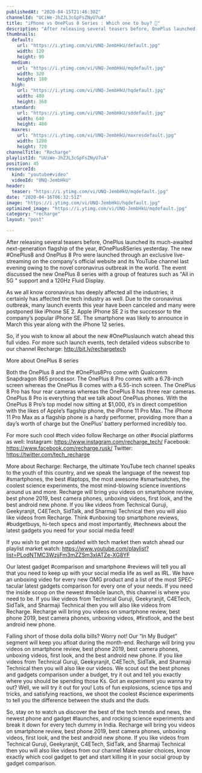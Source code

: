 ```yaml
---
publishedAt: "2020-04-15T21:46:30Z"
channelId: "UCiWe-JhZJL3cGpFsZNyU7uA"
title: "iPhone vs OnePlus 8 Series : Which one to buy? 🤔"
description: "After releasing several teasers before, OnePlus launched its much-awaited next-generation flagship of the year, #OnePlus8Series yesterday. The new #OnePlus8 and OnePlus 8 Pro were launched through an exclusive live-streaming on the company's official website and its YouTube channel last evening owing to the novel coronavirus outbreak in the world. The event discussed the new OnePlus 8 series with a group of features such as \"All in 5G \" support and a 120Hz Fluid Display.\n\nAs we all know coronavirus has deeply affected all the industries, it certainly has affected the tech industry as well. Due to the coronavirus outbreak, many launch events this year have been canceled and many were postponed like iPhone SE 2. Apple iPhone SE 2 is the successor to the company’s popular iPhone SE. The smartphone was likely to announce in March this year along with the iPhone 12 series.\n\nSo, if you wish to know all about the new #OnePluslaunch watch ahead this full video. For more such launch events, tech detailed videos subscribe to our channel Recharge: http://bit.ly/rechargetech\n\nMore about OnePlus 8 series\n\nBoth the OnePlus 8 and the #OnePlus8Pro come with Qualcomm Snapdragon 865 processor. The OnePlus 8 Pro comes with a 6.78-inch screen whereas the OnePlus 8 comes with a 6.55-inch screen. The OnePlus 8 Pro has four rear cameras whereas the OnePlus 8 has three rear cameras.\nOnePlus 8 Pro is everything that we talk about OnePlus phones. With the OnePlus 8 Pro’s top model now sitting at $1,000, it’s in direct competition with the likes of Apple’s flagship phone, the iPhone 11 Pro Max. The iPhone 11 Pro Max as a flagship phone is a hardy performer, providing more than a day’s worth of charge but the OnePlus’ battery performed incredibly too. \n\nFor more such cool #tech video follow Recharge on other #social platforms as well: Instagram: https://www.instagram.com/recharge_tech/ Facebook: https://www.facebook.com/recharge.rusk/ Twitter: https://twitter.com/tech_recharge\n\nMore about Recharge: Recharge, the ultimate YouTube tech channel speaks to the youth of this country, and we speak the language of the newest top #smartphones, the best #laptops, the most awesome #smartwatches, the coolest science experiments, the most mind-blowing science inventions around us and more. Recharge will bring you videos on smartphone review, best phone 2019, best camera phones, unboxing videos, first look, and the best android new phone. If you like videos from Technical Guruji, Geekyranjit, C4ETech, SidTalk, and Sharmaji Technical then you will also like videos from Recharge. Think #unboxing top smartphone reviews, #budgetbuys, hi-tech specs and most importantly, #technews about the latest gadgets you need for your social media feed!\n\nIf you wish to get more updated with tech market then watch ahead our playlist market watch: https://www.youtube.com/playlist?list=PLodNTMC3WzjjFm3mZZSm3xIATZe-XG8YF\n\nOur latest gadget #comparison and smartphone #reviews will tell you all that you need to keep up with your social media life as well as IRL. We have an unboxing video for every new OMG product and a list of the most SPEC-tacular latest gadgets comparison for every one of your needs. If you need the inside scoop on the newest #mobile launch, this channel is where you need to be. If you like videos from Technical Guruji, Geekyranjit, C4ETech, SidTalk, and Sharmaji Technical then you will also like videos from Recharge. Recharge will bring you videos on smartphone review, best phone 2019, best camera phones, unboxing videos, #firstlook, and the best android new phone.\n\nFalling short of those dolla dolla bills? Worry not! Our “In My Budget” segment will keep you afloat during the month-end. Recharge will bring you videos on smartphone review, best phone 2019, best camera phones, unboxing videos, first look, and the best android new phone. If you like videos from Technical Guruji, Geekyranjit, C4ETech, SidTalk, and Sharmaji Technical then you will also like our videos. We scout out the best phones and gadgets comparison under a budget, try it out and tell you exactly where you should be spending those Ks. Got an experiment you wanna try out? Well, we will try it out for you! Lots of fun explosions, science tips and tricks, and satisfying reactions, we shoot the coolest #science experiments to tell you the difference between the studs and the duds.\n\nSo, stay on to watch us discover the best of the tech trends and news, the newest phone and gadget #launches, and rocking science experiments and break it down for every tech dummy in India. Recharge will bring you videos on smartphone review, best phone 2019, best camera phones, unboxing videos, first look, and the best android new phone. If you like videos from Technical Guruji, Geekyranjit, C4ETech, SidTalk, and Sharmaji Technical then you will also like videos from our channel Make easier choices, know exactly which cool gadget to get and start killing it in your social group by gadget comparison."
thumbnails:
  default:
    url: "https://i.ytimg.com/vi/UNQ-JembHkU/default.jpg"
    width: 120
    height: 90
  medium:
    url: "https://i.ytimg.com/vi/UNQ-JembHkU/mqdefault.jpg"
    width: 320
    height: 180
  high:
    url: "https://i.ytimg.com/vi/UNQ-JembHkU/hqdefault.jpg"
    width: 480
    height: 360
  standard:
    url: "https://i.ytimg.com/vi/UNQ-JembHkU/sddefault.jpg"
    width: 640
    height: 480
  maxres:
    url: "https://i.ytimg.com/vi/UNQ-JembHkU/maxresdefault.jpg"
    width: 1280
    height: 720
channelTitle: "Recharge"
playlistId: "UUiWe-JhZJL3cGpFsZNyU7uA"
position: 45
resourceId:
  kind: "youtube#video"
  videoId: "UNQ-JembHkU"
header:
  teaser: "https://i.ytimg.com/vi/UNQ-JembHkU/mqdefault.jpg"
date: "2020-04-16T06:32:51Z"
image: "https://i.ytimg.com/vi/UNQ-JembHkU/hqdefault.jpg"
optimized_image: "https://i.ytimg.com/vi/UNQ-JembHkU/mqdefault.jpg"
category: "recharge"
layout: "post"

---
```

After releasing several teasers before, OnePlus launched its much-awaited next-generation flagship of the year, #OnePlus8Series yesterday. The new #OnePlus8 and OnePlus 8 Pro were launched through an exclusive live-streaming on the company's official website and its YouTube channel last evening owing to the novel coronavirus outbreak in the world. The event discussed the new OnePlus 8 series with a group of features such as "All in 5G " support and a 120Hz Fluid Display.

As we all know coronavirus has deeply affected all the industries, it certainly has affected the tech industry as well. Due to the coronavirus outbreak, many launch events this year have been canceled and many were postponed like iPhone SE 2. Apple iPhone SE 2 is the successor to the company’s popular iPhone SE. The smartphone was likely to announce in March this year along with the iPhone 12 series.

So, if you wish to know all about the new #OnePluslaunch watch ahead this full video. For more such launch events, tech detailed videos subscribe to our channel Recharge: http://bit.ly/rechargetech

More about OnePlus 8 series

Both the OnePlus 8 and the #OnePlus8Pro come with Qualcomm Snapdragon 865 processor. The OnePlus 8 Pro comes with a 6.78-inch screen whereas the OnePlus 8 comes with a 6.55-inch screen. The OnePlus 8 Pro has four rear cameras whereas the OnePlus 8 has three rear cameras.
OnePlus 8 Pro is everything that we talk about OnePlus phones. With the OnePlus 8 Pro’s top model now sitting at $1,000, it’s in direct competition with the likes of Apple’s flagship phone, the iPhone 11 Pro Max. The iPhone 11 Pro Max as a flagship phone is a hardy performer, providing more than a day’s worth of charge but the OnePlus’ battery performed incredibly too. 

For more such cool #tech video follow Recharge on other #social platforms as well: Instagram: https://www.instagram.com/recharge_tech/ Facebook: https://www.facebook.com/recharge.rusk/ Twitter: https://twitter.com/tech_recharge

More about Recharge: Recharge, the ultimate YouTube tech channel speaks to the youth of this country, and we speak the language of the newest top #smartphones, the best #laptops, the most awesome #smartwatches, the coolest science experiments, the most mind-blowing science inventions around us and more. Recharge will bring you videos on smartphone review, best phone 2019, best camera phones, unboxing videos, first look, and the best android new phone. If you like videos from Technical Guruji, Geekyranjit, C4ETech, SidTalk, and Sharmaji Technical then you will also like videos from Recharge. Think #unboxing top smartphone reviews, #budgetbuys, hi-tech specs and most importantly, #technews about the latest gadgets you need for your social media feed!

If you wish to get more updated with tech market then watch ahead our playlist market watch: https://www.youtube.com/playlist?list=PLodNTMC3WzjjFm3mZZSm3xIATZe-XG8YF

Our latest gadget #comparison and smartphone #reviews will tell you all that you need to keep up with your social media life as well as IRL. We have an unboxing video for every new OMG product and a list of the most SPEC-tacular latest gadgets comparison for every one of your needs. If you need the inside scoop on the newest #mobile launch, this channel is where you need to be. If you like videos from Technical Guruji, Geekyranjit, C4ETech, SidTalk, and Sharmaji Technical then you will also like videos from Recharge. Recharge will bring you videos on smartphone review, best phone 2019, best camera phones, unboxing videos, #firstlook, and the best android new phone.

Falling short of those dolla dolla bills? Worry not! Our “In My Budget” segment will keep you afloat during the month-end. Recharge will bring you videos on smartphone review, best phone 2019, best camera phones, unboxing videos, first look, and the best android new phone. If you like videos from Technical Guruji, Geekyranjit, C4ETech, SidTalk, and Sharmaji Technical then you will also like our videos. We scout out the best phones and gadgets comparison under a budget, try it out and tell you exactly where you should be spending those Ks. Got an experiment you wanna try out? Well, we will try it out for you! Lots of fun explosions, science tips and tricks, and satisfying reactions, we shoot the coolest #science experiments to tell you the difference between the studs and the duds.

So, stay on to watch us discover the best of the tech trends and news, the newest phone and gadget #launches, and rocking science experiments and break it down for every tech dummy in India. Recharge will bring you videos on smartphone review, best phone 2019, best camera phones, unboxing videos, first look, and the best android new phone. If you like videos from Technical Guruji, Geekyranjit, C4ETech, SidTalk, and Sharmaji Technical then you will also like videos from our channel Make easier choices, know exactly which cool gadget to get and start killing it in your social group by gadget comparison.